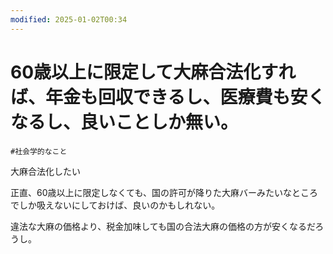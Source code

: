 ```yaml
---
modified: 2025-01-02T00:34
---
```

# 60歳以上に限定して大麻合法化すれば、年金も回収できるし、医療費も安くなるし、良いことしか無い。

`#社会学的なこと`

大麻合法化したい

正直、60歳以上に限定しなくても、国の許可が降りた大麻バーみたいなところでしか吸えないにしておけば、良いのかもしれない。

違法な大麻の価格より、税金加味しても国の合法大麻の価格の方が安くなるだろうし。
